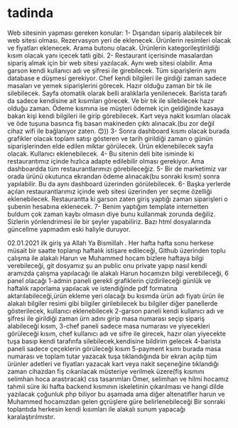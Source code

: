 # tadinda

Web sitesinin yapması gereken konular:
1-	Dışarıdan sipariş alabilecek bir web sitesi olması. Rezervasyon yeri de eklenecek. Ürünlerin resimleri olacak ve fiyatları eklenecek. Arama butonu olacak. Ürünlerin kategorileştirildiği kısım olacak yanı içecek tatlı gibi.
2-	Restaurant içerisinde masalardan sipariş almak için bir web sitesi yazılacak. Aynı web sitesi olabilir. Ama garson kendi kullanıcı adı ve şifresi ile girebilecek. Tüm siparişlerin aynı database e düşmesi gerekiyor. Chef kendi bilgileri ile girdiği zaman sadece masaları ve yemek siparişlerini görecek. Hazır olduğu zaman bir tık ile silebilecek. Sayfa otomatik olarak belli aralıklarla yenilenecek. Barista tarafı da sadece kendisine ait kısımları görecek. Ve bir tık ile silebilecek hazır olduğu zaman. Ödeme kısmına ise müşteri ödemek için geldiğinde kasaya bakan kişi kendi bilgileri ile girip görebilecek.  Kart veya nakit kısımları olacak ve öde tuşuna basınca fiş basan makineden çıktı alınacak.(bu zor değil cihaz wifi ile bağlanıyor zaten. 😊))
3-	Sonra dashboard kısmı olacak burada grafikler olacak toplam satışı gösteren ve tarih girildiği zaman o günün siparişlerinden elde edilen miktar görülecek. Ürün eklenebilecek sayfa olacak.  Kullanıcı eklenebilecek.
4-	Bu sitenin deli bite isminde ki restaurantımız içinde hızlıca adapte edilebilir olması gerekiyor. Ama dashboardda tüm restaurantlarımızı görebileceğiz. 
5-	Bir de marketimiz var orada ürünü okutunca ekrandan ödeme alınacak(bu sonraki kısım) sonra yapılabilir. Bu da aynı dashboard üzerinden görülebilecek. 
6-	Başka yerlerde açılan restaurantlarımız içinde web sitesi üzerinden yer seçme özelliği eklenebilecek. Restaurantta ki garson zaten giriş yaptığı zaman siparişleri o şubenin hesabına eklenecek. 
7-	Benim yaptığım template internetten buldum çok zaman kaybı olmasın diye bunu kullanmak zorunda değiliz. Sizlerin yönlendrimesi ile bir şeyler yapabiliriz. Bazı html dosyalarında güncellme yapmadım eski haliyle duruyor.

02.01.2021 ilk giriş ya Allah Ya Bismillah
.
Her hafta hafta sonu herkese müsait bir saatte toplanıp haftalık istişare edileceği,
Github üzerinden toplu çalışma ile alakalı Harun ve Muhammed hocam bizlere haftaya bilgi verebileceği,
git dosyamız şu an public onu private yapıp nasıl kendi aramızda çalışma yapılacağı ile alakalı Harun hocamızın bilgi verebileceği,
6 panel olacağı 
1-admin paneli gerekli grafiklerin çizdirileceği günlük ve haftalık raporlama yapılacak ve istendiğinde pdf formatına aktarılabileceği,ürün ekleme yeri olacağı bu kısımda ürün adı fiyatı ürün ile alakalı bilgiler resimi gibi bilgiler girilebilecek bu bilgiler diğer panellerde gösterilecek, kullanıcı eklenebilecek
2-garson paneli kendi kullanıcı adı ve şifresi ile girildiği zaman ürn adını girip masa numarası seçip sipariş alabileceği kısım,
3-chef paneli sadece masa numarası ve yiyecekleri görüleceği kısım, chef kullanıcı adı ve sifre ile girecek, hazır olan yiyecekte tuşa basıp kendi tarafınfa silebilecek,kendisine bildirim gelecek
4-barista paneli sadece çeçeklerin görüleceği kısım 
5-payment ksımı burada masa numarası ve toplam tutar yazacak tuşa tıklandığında bir ekran açılıp tüm ürünler adetleri ve fiyatları yazacak kart veya nakit seçeneğine tıklandığı zaman cihazdan fiş cıkarılacak müsteriye verilmek üzere(fiş kısmını selimhan hoca arastıracak)
css tasarımları Ömer, selimhan ve hilmi hocamız tahmii süre iki hafta
backend kısmının iskeletinin çıkarılması ve hangi dilde yazılacak çoğunluk php biliyor bu aşamada ama diğer altenatifler harun ve Muhammed hocamızdan gelen gçrüşlere güre belirlenebileceği 
Bir sonraki toplantıda herkesin kendi kısımları ile alakalı sunum yapacağı karalaştırılmıstır. 

